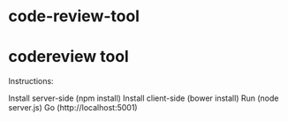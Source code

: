 # code-review-tool

codereview tool
==========

Instructions:

Install server-side (npm install)
Install client-side (bower install)
Run (node server.js)
Go (http://localhost:5001)
